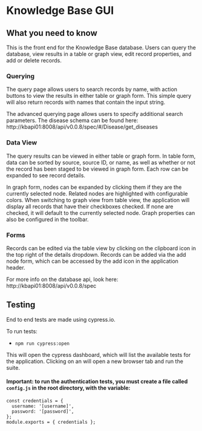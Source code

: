 # Knowledge Base GUI

## What you need to know

This is the front end for the Knowledge Base database. Users can query the database, view results in a table or graph view, edit record properties, and add or delete records.

### Querying
The query page allows users to search records by name, with action buttons to view the results in either table or graph form. This simple query will also return records with names that contain the input string.

The advanced querying page allows users to specify additional search parameters. The disease schema can be found here: http://kbapi01:8008/api/v0.0.8/spec/#/Disease/get_diseases

### Data View

The query results can be viewed in either table or graph form. In table form, data can be sorted by source, source ID, or name, as well as whether or not the record has been staged to be viewed in graph form. Each row can be expanded to see record details.

In graph form, nodes can be expanded by clicking them if they are the currently selected node. Related nodes are highlighted with configurable colors. When switching to graph view from table view, the application will display all records that have their checkboxes checked. If none are checked, it will default to the currently selected node. Graph properties can also be configured in the toolbar.

### Forms

Records can be edited via the table view by clicking on the clipboard icon in the top right of the details dropdown. Records can be added via the add node form, which can be accessed by the add icon in the application header.

For more info on the database api, look here: http://kbapi01:8008/api/v0.0.8/spec


## Testing

End to end tests are made using cypress.io.

To run tests:
* `npm run cypress:open`

This will open the cypress dashboard, which will list the available tests for the application. Clicking on an will open a new browser tab and run the suite.

#### Important: to run the authentication tests, you must create a file called `config.js` in the root directory, with the variable:

``` 
const credentials = {
  username: '[username]',
  password: '[password]',
};
module.exports = { credentials };
```